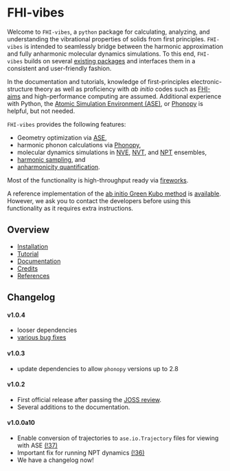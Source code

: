 FHI-vibes
===

Welcome to `FHI-vibes`, a `python` package for calculating, analyzing, and understanding the vibrational properties of solids from first principles. `FHI-vibes` is intended to seamlessly bridge between the harmonic approximation and fully anharmonic molecular dynamics simulations. To this end, `FHI-vibes` builds on several [existing packages](https://vibes-developers.gitlab.io/vibes/Credits/) and interfaces them in a consistent and user-friendly fashion. 

In the documentation and tutorials, knowledge of first-principles electronic-structure theory as well as proficiency with _ab initio_ codes such as [FHI-aims](https://aimsclub.fhi-berlin.mpg.de/) and high-performance computing are assumed. Additional experience with Python, the [Atomic Simulation Environment (ASE)](https://wiki.fysik.dtu.dk/ase/), or [Phonopy](https://atztogo.github.io/phonopy/) is helpful, but not needed.

`FHI-vibes` provides the following features:

- Geometry optimization via [ASE](https://wiki.fysik.dtu.dk/ase/ase/optimize.html#module-ase.optimize),
- harmonic phonon calculations via [Phonopy](https://atztogo.github.io/phonopy/),
- molecular dynamics simulations in [NVE](https://wiki.fysik.dtu.dk/ase/ase/md.html#constant-nve-simulations-the-microcanonical-ensemble), [NVT](https://wiki.fysik.dtu.dk/ase/ase/md.html#module-ase.md.langevin), and [NPT](https://wiki.fysik.dtu.dk/ase/ase/md.html#module-ase.md.nptberendsen) ensembles,
- [harmonic sampling](https://journals.aps.org/prl/abstract/10.1103/PhysRevLett.96.115504), and
- [anharmonicity quantification](https://journals.aps.org/prmaterials/abstract/10.1103/PhysRevMaterials.4.083809).

Most of the functionality is high-throughput ready via [fireworks](https://materialsproject.github.io/fireworks/#).

A reference implementation of the [ab initio Green Kubo method](https://arxiv.org/abs/2209.01139) is [available](https://gitlab.com/vibes-developers/vibes/-/merge_requests/57). However, we ask you to contact the developers before using this functionality as it requires extra instructions.

## Overview

- [Installation](https://vibes-developers.gitlab.io/vibes/Installation)
- [Tutorial](https://vibes-developers.gitlab.io/vibes/Tutorial/0_intro)
- [Documentation](https://vibes-developers.gitlab.io/vibes/Documentation/0_intro)
- [Credits](https://vibes-developers.gitlab.io/vibes/Credits)
- [References](https://vibes-developers.gitlab.io/vibes/References)

## Changelog

#### v1.0.4

- looser dependencies
- [various bug fixes](https://gitlab.com/vibes-developers/vibes/-/merge_requests?scope=all&state=merged)

#### v1.0.3

- update dependencies to allow `phonopy` versions up to 2.8

#### v1.0.2

- First official release after passing the [JOSS review](https://github.com/openjournals/joss-reviews/issues/2671).
- Several additions to the documentation.

#### v1.0.0a10

- Enable conversion of trajectories to `ase.io.Trajectory` files for viewing with ASE [(!37)](https://gitlab.com/vibes-developers/vibes/-/merge_requests/37)
- Important fix for running NPT dynamics [(!36)](https://gitlab.com/vibes-developers/vibes/-/merge_requests/36)
- We have a changelog now!

